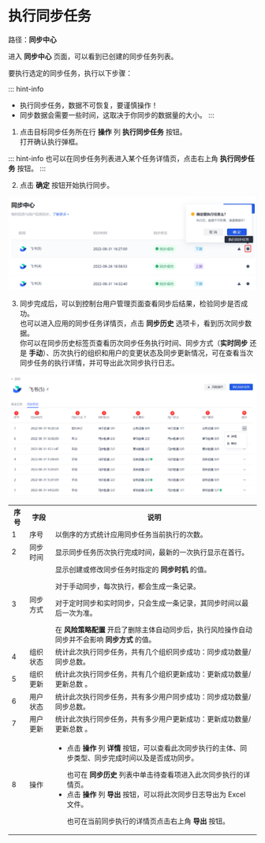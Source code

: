 # 执行同步任务

<LastUpdated/>

路径：**同步中心**

进入 **同步中心** 页面，可以看到已创建的同步任务列表。

要执行选定的同步任务，执行以下步骤：

::: hint-info
* 执行同步任务，数据不可恢复，要谨慎操作！
* 同步数据会需要一些时间，这取决于你同步的数据量的大小。
:::

1. 点击目标同步任务所在行 **操作** 列 **执行同步任务** 按钮。</br>打开确认执行弹框。

::: hint-info
也可以在同步任务列表进入某个任务详情页，点击右上角 **执行同步任务** 按钮。
:::

2. 点击 **确定** 按钮开始执行同步。

<img src='./images/execute-sync-task.png' > 

3. 同步完成后，可以到控制台用户管理页面查看同步后结果，检验同步是否成功。</br>也可以进入应用的同步任务详情页，点击 **同步历史** 选项卡，看到历次同步数据。</br>你可以在同步历史标签页查看历次同步任务执行时间、同步方式（**实时同步** 还是 **手动**）、历次执行的组织和用户的变更状态及同步更新情况，可在查看当次同步任务的执行详情，并可导出此次同步执行日志。

<img src='./images/sync-history.png' >

<table>
<tr>
<th valign="center">序号</th>
<th>字段</th>
<th>说明</th>
</tr>

<tr>
<td>1</td>
<td>序号 </td>
<td>以倒序的方式统计应用同步任务当前执行的次数。
</td>
</tr>

<tr>
<td>2</td>
<td>同步时间</td>
<td>显示同步任务历次执行完成时间，最新的一次执行显示在首行。</td>
</tr>

<tr>
<td>3</td>
<td>同步方式</td>
<td>显示创建或修改同步任务时指定的 <b>同步时机</b> 的值。</p>对于手动同步，每次执行，都会生成一条记录。</p>对于定时同步和实时同步，只会生成一条记录，其同步时间以最后一次为准。</p>在 <b>风险策略配置</b> 开启了删除主体自动同步后，执行风险操作自动同步并不会影响 <b>同步方式</b> 的值。</td>
</tr>

<tr>
<td>4</td>
<td>组织状态</td>
<td>统计此次执行同步任务，共有几个组织同步成功：同步成功数量/同步总数。</td>
</tr>

<tr>
<td>5</td>
<td>组织更新</td>
<td>统计此次执行同步任务，共有几个组织更新成功：更新成功数量/更新总数
。</td>
</tr>

<tr>
<td>6</td>
<td>用户状态</td>
<td>统计此次执行同步任务，共有多少用户同步成功：同步成功数量/同步总数。</td>
</tr>

<tr>
<td>7</td>
<td>用户更新</td>
<td>统计此次执行同步任务，共有多少用户更新成功：更新成功数量/更新总数
。</td>
</tr>

<tr>
<td>8</td>
<td>操作</td>
<td>
<ul>
<li>点击 <b>操作</b> 列 <b>详情</b> 按钮，可以查看此次同步执行的主体、同步类型、同步完成时间以及是否成功同步。</p>也可在 <b>同步历史</b> 列表中单击待查看项进入此次同步执行的详情页。</li>
<li>点击 <b>操作</b> 列 <b>导出</b> 按钮，可以将此次同步日志导出为 Excel 文件。</p>也可在当前同步执行的详情页点击右上角 <b>导出</b> 按钮。</li>
</ul>
</td>
</tr>
</table>